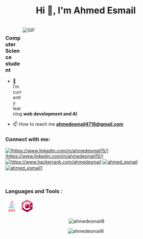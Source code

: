 <h1 align="center">Hi 👋, I'm Ahmed Esmail</h1>
<br>

  <img align="right" alt="GIF" src="https://github.com/abhisheknaiidu/abhisheknaiidu/blob/master/code.gif?raw=true" width="450" height="250" />
<h3 align="left">Computer Science student</h3>

- 🌱 I’m currently learning **web development and AI**

- 📫 How to reach me **ahmedesmail4716@gmail.com**



<p>
<h3 align="left">Connect with me:</h3>
<p align="left">
<a href="https://www.linkedin.com/in/ahmedesmail15/" target="blank"><img align="center" src="https://raw.githubusercontent.com/rahuldkjain/github-profile-readme-generator/master/src/images/icons/Social/linked-in-alt.svg" alt="[https://www.linkedin.com/in/ahmedesmail15/](https://www.linkedin.com/in/ahmedesmail15/)" height="30" width="40" /></a>
<a href="https://www.hackerrank.com/ahmedesmail" target="blank"><img align="center" src="https://raw.githubusercontent.com/rahuldkjain/github-profile-readme-generator/master/src/images/icons/Social/hackerrank.svg" alt="https://www.hackerrank.com/ahmedesmail" height="30" width="40" /></a>
<a href="https://codeforces.com/profile/ahmed_esmail" target="blank"><img align="center" src="https://raw.githubusercontent.com/rahuldkjain/github-profile-readme-generator/master/src/images/icons/Social/codeforces.svg" alt="ahmed_esmail" height="30" width="40" /></a>
<a href="https://www.leetcode.com/ahmed_esmail1" target="blank"><img align="center" src="https://raw.githubusercontent.com/rahuldkjain/github-profile-readme-generator/master/src/images/icons/Social/leet-code.svg" alt="ahmed_esmail1" height="30" width="40" /></a>
  </p>


</p>
<br>

<!--**languages and tools:**  

<code><img height="20" src="https://raw.githubusercontent.com/github/explore/80688e429a7d4ef2fca1e82350fe8e3517d3494d/topics/javascript/javascript.png"></code>
<code><img height="20" src="https://raw.githubusercontent.com/github/explore/80688e429a7d4ef2fca1e82350fe8e3517d3494d/topics/vue/vue.png"></code>
<code><img height="20" src="https://raw.githubusercontent.com/github/explore/80688e429a7d4ef2fca1e82350fe8e3517d3494d/topics/react/react.png"></code>
<code><img height="20" src="https://raw.githubusercontent.com/github/explore/5c058a388828bb5fde0bcafd4bc867b5bb3f26f3/topics/graphql/graphql.png"></code>
<code><img height="20" src="https://raw.githubusercontent.com/github/explore/80688e429a7d4ef2fca1e82350fe8e3517d3494d/topics/nodejs/nodejs.png"></code>
<code><img height="20" src="https://raw.githubusercontent.com/github/explore/80688e429a7d4ef2fca1e82350fe8e3517d3494d/topics/cpp/cpp.png"></code>
<code><img height="20" src="https://raw.githubusercontent.com/github/explore/80688e429a7d4ef2fca1e82350fe8e3517d3494d/topics/python/python.png"></code>
<code><img height="20" src="https://raw.githubusercontent.com/github/explore/80688e429a7d4ef2fca1e82350fe8e3517d3494d/topics/mysql/mysql.png"></code>
<code><img height="20" src="https://raw.githubusercontent.com/github/explore/80688e429a7d4ef2fca1e82350fe8e3517d3494d/topics/firebase/firebase.png"></code>
<code><img height="20" src="https://raw.githubusercontent.com/github/explore/80688e429a7d4ef2fca1e82350fe8e3517d3494d/topics/git/git.png"></code>-->


<h3 align="left">Languages and Tools :</h3>
<div>
<img src="https://github.com/devicons/devicon/blob/master/icons/java/java-original-wordmark.svg" title="Java" alt="Java" width="40" height="40"/>&nbsp;
<img src="https://github.com/devicons/devicon/blob/master/icons/cplusplus/cplusplus-original.svg" title="C++" alt="Java" width="40" height="40"/>&nbsp;
 </div>







<p align="center">&nbsp;<img align="center" src="https://github-readme-stats.vercel.app/api?username=ahmedesmail8&show_icons=true&locale=en" alt="ahmedesmail8" /><!--<img align="center" src="https://github-readme-streak-stats.herokuapp.com/?user=ahmedesmail8&" alt="ahmedesmail8" />--></p>

<p align="center"><img src="https://github-readme-stats.vercel.app/api/top-langs?username=ahmedesmail8&show_icons=true&locale=en&layout=compact" alt="ahmedesmail8" /></p>



<!--<p align="left"> <a href="https://github.com/ryo-ma/github-profile-trophy"><img src="https://github-profile-trophy.vercel.app/?username=ahmedesmail8" alt="ahmedesmail8" /></a> </p>-->
